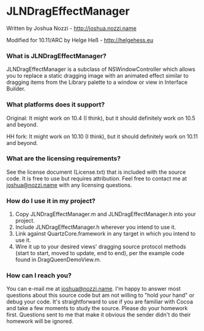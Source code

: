 # JLNDragEffectManager

Written by Joshua Nozzi - http://joshua.nozzi.name

Modified for 10.11/ARC by Helge Heß - http://helgehess.eu


### What is JLNDragEffectManager?

JLNDragEffectManager is a subclass of NSWindowController which allows you to 
replace a static dragging image with an animated effect similar to dragging 
items from the Library palette to a window or view in Interface Builder.


### What platforms does it support?

Original: It might work on 10.4 (I think), but it should definitely work on
10.5 and beyond.

HH fork: It might work on 10.10 (I think), but it should definitely work on 
10.11 and beyond.


### What are the licensing requirements?

See the license document (License.txt) that is included with the source code. It 
is free to use but requires attribution. 
Feel free to contact me at joshua@nozzi.name with any licensing questions.


### How do I use it in my project?

1. Copy JLNDragEffectManager.m and JLNDragEffectManager.h into your project.
2. Include JLNDragEffectManager.h wherever you intend to use it.
3. Link against QuartzCore.framework in any target in which you intend to use 
   it.
4. Wire it up to your desired views' dragging source protocol methods (start to 
   start, moved to update, end to end), per the example code found in 
   DragQueenDemoView.m.


### How can I reach you?

You can e-mail me at joshua@nozzi.name. I'm happy to answer most questions about
this source code but am not willing to "hold your hand" or debug your code. 
It's straightforward to use if you are familiar with Cocoa and take a few 
moments to study the source. Please do your homework first. 
Questions sent to me that make it obvious the sender didn't do their homework 
will be ignored.
